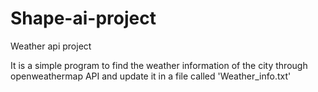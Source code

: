 # Shape-ai-project
Weather api project

It is a simple program to find the weather information of the city through openweathermap API and update it in a file called 'Weather_info.txt' 
